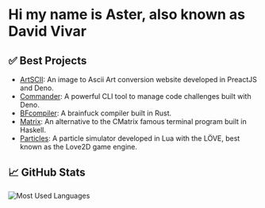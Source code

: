 # Hi my name is Aster, also known as David Vivar

## ✅ Best Projects

- [ArtSCII](https://github.com/4ster-light/artscii): An image to Ascii Art conversion website developed in PreactJS and Deno.
- [Commander](https://github.com/4ster-light/commander): A powerful CLI tool to manage code challenges built with Deno.
- [BFcompiler](https://github.com/4ster-light/bfcompiler): A brainfuck compiler built in Rust.
- [Matrix](https://github.com/4ster-light/matrix): An alternative to the CMatrix famous terminal program built in Haskell.
- [Particles](https://github.com/4ster-light/particles): A particle simulator developed in Lua with the LÖVE, best known as the Love2D game engine.

## 📈 GitHub Stats

<img src="https://github-readme-stats.vercel.app/api/top-langs/?username=4ster-light&layout=compact&card_width=400&hide_border=true&theme=dark" alt="Most Used Languages" />
